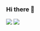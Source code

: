### Hi there 👋


![](https://github-readme-stats.vercel.app/api?username=HiroshigeAoki&theme=dark&show_icons=true&private=true)
![](http://github-profile-summary-cards.vercel.app/api/cards/repos-per-language?username=HiroshigeAoki&theme=dark&exclude=Jupyter%20Notebook&private=true)